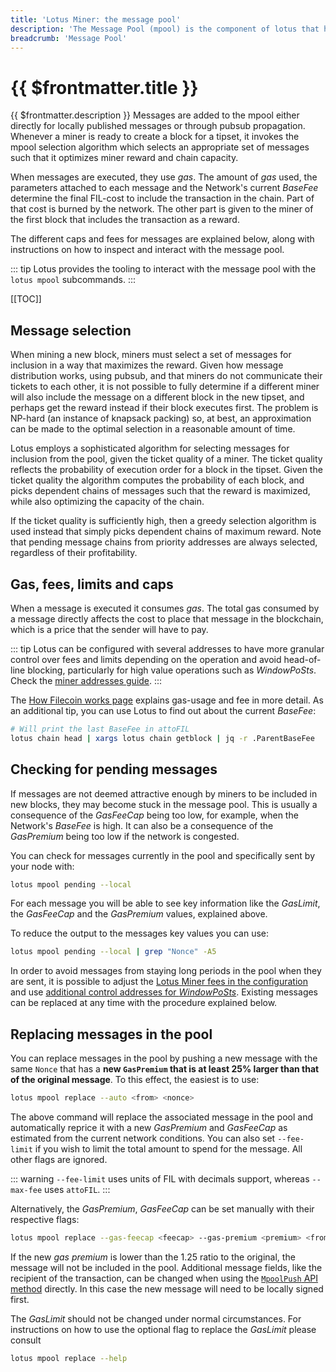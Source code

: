 ```yaml
---
title: 'Lotus Miner: the message pool'
description: 'The Message Pool (mpool) is the component of lotus that handles pending messages for inclusion in the chain.'
breadcrumb: 'Message Pool'
---
```


# {{ $frontmatter.title }}

{{ $frontmatter.description }} Messages are added to the mpool either directly for locally published messages or through pubsub propagation. Whenever a miner is ready to create a block for a tipset, it invokes the mpool selection algorithm which selects an appropriate set of messages such that it optimizes miner reward and chain capacity.

When messages are executed, they use _gas_. The amount of _gas_ used, the parameters attached to each message and the Network's current _BaseFee_ determine the final FIL-cost to include the transaction in the chain. Part of that cost is burned by the network. The other part is given to the miner of the first block that includes the transaction as a reward.

The different caps and fees for messages are explained below, along with instructions on how to inspect and interact with the message pool.

::: tip
Lotus provides the tooling to interact with the message pool with the `lotus mpool` subcommands.
:::

[[TOC]]

## Message selection

When mining a new block, miners must select a set of messages for inclusion in a way that maximizes the reward. Given how message distribution works, using pubsub, and that miners do not communicate their tickets to each other, it is not possible to fully determine if a different miner will also include the message on a different block in the new tipset, and perhaps get the reward instead if their block executes first. The problem is NP-hard (an instance of knapsack packing) so, at best, an approximation can be made to the optimal selection in a reasonable amount of time.

Lotus employs a sophisticated algorithm for selecting messages for inclusion from the pool, given the ticket quality of a miner. The ticket quality reflects the probability of execution order for a block in the tipset. Given the ticket quality the algorithm computes the probability of each block, and picks dependent chains of messages such that the reward is maximized, while also optimizing the capacity of the chain.

If the ticket quality is sufficiently high, then a greedy selection algorithm is used instead that simply picks dependent chains of maximum reward. Note that pending message chains from priority addresses are always selected, regardless of their profitability.

## Gas, fees, limits and caps

When a message is executed it consumes _gas_. The total gas consumed by a message directly affects the cost to place that message in the blockchain, which is a price that the sender will have to pay.

::: tip
Lotus can be configured with several addresses to have more granular control over fees and limits depending on the operation and avoid head-of-line blocking, particularly for high value operations such as _WindowPoSts_. Check the [miner addresses guide](miner-addresses.md).
:::

The [How Filecoin works page](../../about-filecoin/how-filecoin-works.md) explains gas-usage and fee in more detail. As an additional tip, you can use Lotus to find out about the current _BaseFee_:

```sh
# Will print the last BaseFee in attoFIL
lotus chain head | xargs lotus chain getblock | jq -r .ParentBaseFee
```

## Checking for pending messages

If messages are not deemed attractive enough by miners to be included in new blocks, they may become stuck in the message pool. This is usually a consequence of the _GasFeeCap_ being too low, for example, when the Network's _BaseFee_ is high. It can also be a consequence of the _GasPremium_ being too low if the network is congested.

You can check for messages currently in the pool and specifically sent by your node with:

```sh
lotus mpool pending --local
```

For each message you will be able to see key information like the _GasLimit_, the _GasFeeCap_ and the _GasPremium_ values, explained above.

To reduce the output to the messages key values you can use:

```sh
lotus mpool pending --local | grep "Nonce" -A5
```

In order to avoid messages from staying long periods in the pool when they are sent, it is possible to adjust the [Lotus Miner fees in the configuration](miner-configuration.md) and use [additional control addresses for _WindowPoSts_](miner-addresses.md). Existing messages can be replaced at any time with the procedure explained below.

## Replacing messages in the pool

You can replace messages in the pool by pushing a new message with the same `Nonce` that has a **new `GasPremium` that is at least 25% larger than that of the original message**. To this effect, the easiest is to use:

```sh
lotus mpool replace --auto <from> <nonce>
```

The above command will replace the associated message in the pool and automatically reprice it with a new _GasPremium_ and _GasFeeCap_ as estimated from the current network conditions. You can also set `--fee-limit` if you wish to limit the total amount to spend for the message. All other flags are ignored.

::: warning
`--fee-limit` uses units of FIL with decimals support, whereas `--max-fee` uses `attoFIL`.
:::  

Alternatively, the _GasPremium_, _GasFeeCap_ can be set manually with their respective flags:

```sh
lotus mpool replace --gas-feecap <feecap> --gas-premium <premium> <from> <nonce>
```

If the new _gas premium_ is lower than the 1.25 ratio to the original, the message will not be included in the pool. Additional message fields, like the recipient of the transaction, can be changed when using the [`MpoolPush` API method](../../reference/lotus-api.md) directly. In this case the new message will need to be locally signed first.

The _GasLimit_ should not be changed under normal circumstances. For instructions on how to use the optional flag to replace the _GasLimit_ please consult

```sh
lotus mpool replace --help
```
